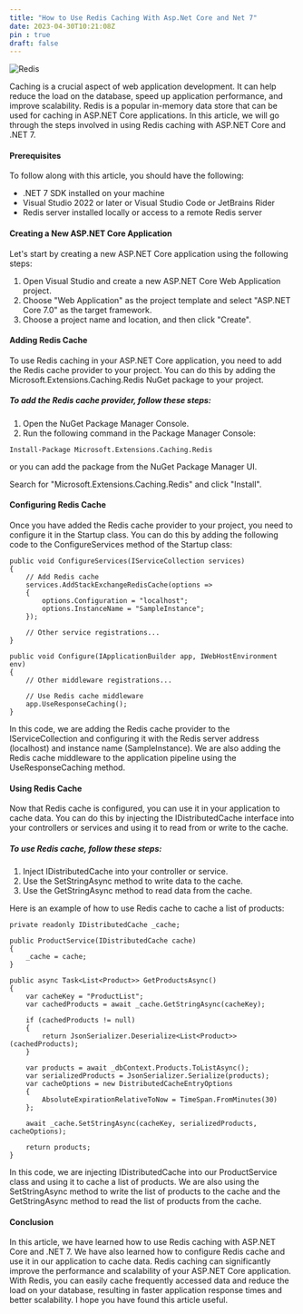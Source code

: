 ```yaml
---
title: "How to Use Redis Caching With Asp.Net Core and Net 7"
date: 2023-04-30T10:21:08Z
pin : true
draft: false
---
```


![Redis](https://res.cloudinary.com/dcx7eongu/image/upload/v1682851876/redis_rwmq2o.png)

Caching is a crucial aspect of web application development. It can help reduce the load on the database, speed up application performance, and improve scalability. Redis is a popular in-memory data store that can be used for caching in ASP.NET Core applications. In this article, we will go through the steps involved in using Redis caching with ASP.NET Core and .NET 7.

#### Prerequisites

To follow along with this article, you should have the following:

- .NET 7 SDK installed on your machine
- Visual Studio 2022 or later or Visual Studio Code or JetBrains Rider
- Redis server installed locally or access to a remote Redis server

#### Creating a New ASP.NET Core Application
Let's start by creating a new ASP.NET Core application using the following steps:

1. Open Visual Studio and create a new ASP.NET Core Web Application project.
2. Choose "Web Application" as the project template and select "ASP.NET Core 7.0" as the target framework.
3. Choose a project name and location, and then click "Create".


#### Adding Redis Cache
To use Redis caching in your ASP.NET Core application, you need to add the Redis cache provider to your project. You can do this by adding the Microsoft.Extensions.Caching.Redis NuGet package to your project.

##### To add the Redis cache provider, follow these steps:
1. Open the NuGet Package Manager Console.
2. Run the following command in the Package Manager Console:
```
Install-Package Microsoft.Extensions.Caching.Redis
```
or you can add the package from the NuGet Package Manager UI.

Search for "Microsoft.Extensions.Caching.Redis" and click "Install".

#### Configuring Redis Cache
Once you have added the Redis cache provider to your project, you need to configure it in the Startup class. You can do this by adding the following code to the ConfigureServices method of the Startup class:
```
public void ConfigureServices(IServiceCollection services)
{
    // Add Redis cache
    services.AddStackExchangeRedisCache(options =>
    {
        options.Configuration = "localhost";
        options.InstanceName = "SampleInstance";
    });

    // Other service registrations...
}

public void Configure(IApplicationBuilder app, IWebHostEnvironment env)
{
    // Other middleware registrations...

    // Use Redis cache middleware
    app.UseResponseCaching();
}
```

In this code, we are adding the Redis cache provider to the IServiceCollection and configuring it with the Redis server address (localhost) and instance name (SampleInstance). We are also adding the Redis cache middleware to the application pipeline using the UseResponseCaching method.

#### Using Redis Cache
Now that Redis cache is configured, you can use it in your application to cache data. You can do this by injecting the IDistributedCache interface into your controllers or services and using it to read from or write to the cache.

##### To use Redis cache, follow these steps:

1. Inject IDistributedCache into your controller or service.
2. Use the SetStringAsync method to write data to the cache.
3. Use the GetStringAsync method to read data from the cache.

Here is an example of how to use Redis cache to cache a list of products:

```
private readonly IDistributedCache _cache;

public ProductService(IDistributedCache cache)
{
    _cache = cache;
}

public async Task<List<Product>> GetProductsAsync()
{
    var cacheKey = "ProductList";
    var cachedProducts = await _cache.GetStringAsync(cacheKey);

    if (cachedProducts != null)
    {
        return JsonSerializer.Deserialize<List<Product>>(cachedProducts);
    }

    var products = await _dbContext.Products.ToListAsync();
    var serializedProducts = JsonSerializer.Serialize(products);
    var cacheOptions = new DistributedCacheEntryOptions
    {
        AbsoluteExpirationRelativeToNow = TimeSpan.FromMinutes(30)
    };

    await _cache.SetStringAsync(cacheKey, serializedProducts, cacheOptions);

    return products;
}
```

In this code, we are injecting IDistributedCache into our ProductService class and using it to cache a list of products. We are also using the SetStringAsync method to write the list of products to the cache and the GetStringAsync method to read the list of products from the cache.

#### Conclusion

In this article, we have learned how to use Redis caching with ASP.NET Core and .NET 7. We have also learned how to configure Redis cache and use it in our application to cache data. Redis caching can significantly improve the performance and scalability of your ASP.NET Core application. With Redis, you can easily cache frequently accessed data and reduce the load on your database, resulting in faster application response times and better scalability. I hope you have found this article useful. 

[def]: ../../images/redis.png